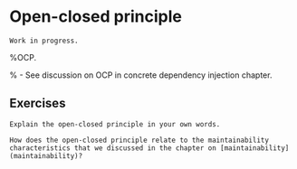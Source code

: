 # Open-closed principle

```{warning}
Work in progress.
```

%OCP.

% - See discussion on OCP in concrete dependency injection chapter.

## Exercises

```{exercise}
Explain the open-closed principle in your own words.
```

```{exercise}
How does the open-closed principle relate to the maintainability characteristics that we discussed in the chapter on [maintainability](maintainability)?
```
